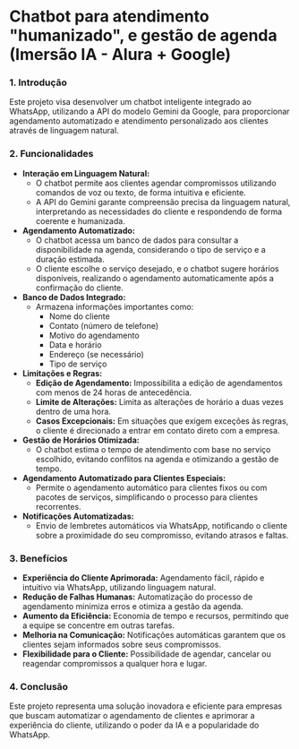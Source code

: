 # Chatbot para atendimento "humanizado", e gestão de agenda (Imersão IA - Alura + Google)

### 1. Introdução
Este projeto visa desenvolver um chatbot inteligente integrado ao WhatsApp, utilizando a API do modelo Gemini da Google, para proporcionar agendamento automatizado e atendimento personalizado aos clientes através de linguagem natural.

### 2. Funcionalidades
* **Interação em Linguagem Natural:**
    * O chatbot permite aos clientes agendar compromissos utilizando comandos de voz ou texto, de forma intuitiva e eficiente.
    * A API do Gemini garante compreensão precisa da linguagem natural, interpretando as necessidades do cliente e respondendo de forma coerente e humanizada.
* **Agendamento Automatizado:**
    * O chatbot acessa um banco de dados para consultar a disponibilidade na agenda, considerando o tipo de serviço e a duração estimada.
    * O cliente escolhe o serviço desejado, e o chatbot sugere horários disponíveis, realizando o agendamento automaticamente após a confirmação do cliente.
* **Banco de Dados Integrado:**
    * Armazena informações importantes como:
        * Nome do cliente
        * Contato (número de telefone)
        * Motivo do agendamento
        * Data e horário
        * Endereço (se necessário)
        * Tipo de serviço
* **Limitações e Regras:**
    * **Edição de Agendamento:** Impossibilita a edição de agendamentos com menos de 24 horas de antecedência.
    * **Limite de Alterações:** Limita as alterações de horário a duas vezes dentro de uma hora.
    * **Casos Excepcionais:** Em situações que exigem exceções às regras, o cliente é direcionado a entrar em contato direto com a empresa.
* **Gestão de Horários Otimizada:**
    * O chatbot estima o tempo de atendimento com base no serviço escolhido, evitando conflitos na agenda e otimizando a gestão de tempo.
* **Agendamento Automatizado para Clientes Especiais:**
    * Permite o agendamento automático para clientes fixos ou com pacotes de serviços, simplificando o processo para clientes recorrentes.
* **Notificações Automatizadas:**
    * Envio de lembretes automáticos via WhatsApp, notificando o cliente sobre a proximidade do seu compromisso, evitando atrasos e faltas.

### 3. Benefícios
* **Experiência do Cliente Aprimorada:** Agendamento fácil, rápido e intuitivo via WhatsApp, utilizando linguagem natural.
* **Redução de Falhas Humanas:** Automatização do processo de agendamento minimiza erros e otimiza a gestão da agenda.
* **Aumento da Eficiência:** Economia de tempo e recursos, permitindo que a equipe se concentre em outras tarefas.
* **Melhoria na Comunicação:** Notificações automáticas garantem que os clientes sejam informados sobre seus compromissos.
* **Flexibilidade para o Cliente:** Possibilidade de agendar, cancelar ou reagendar compromissos a qualquer hora e lugar.

### 4. Conclusão
Este projeto representa uma solução inovadora e eficiente para empresas que buscam automatizar o agendamento de clientes e aprimorar a experiência do cliente, utilizando o poder da IA e a popularidade do WhatsApp.
